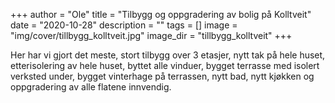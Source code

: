 +++
author = "Ole"
title = "Tilbygg og oppgradering av bolig på Kolltveit"
date = "2020-10-28"
description = ""
tags = []
image = "img/cover/tillbygg_kolltveit.jpg"
image_dir = "tillbygg_kolltveit"
+++

Her har vi gjort det meste, stort tilbygg over 3 etasjer, nytt tak på hele huset, etterisolering av hele huset, byttet alle vinduer, bygget terrasse med isolert verksted under, bygget vinterhage på terrassen, nytt bad, nytt kjøkken og oppgradering av alle flatene innvendig.
